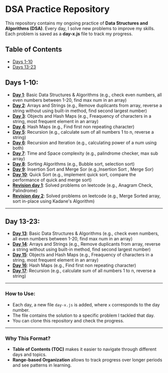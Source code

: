 # DSA Practice Repository

This repository contains my ongoing practice of **Data Structures and Algorithms (DSA)**. Every day, I solve new problems to improve my skills. Each problem is saved as a **day-x.js** file to track my progress.

## Table of Contents

- [Days 1-10](#days-1-10)
- [Days 13-23](#days-1-10)
## Days 1-10:
- [**Day 1**](./Day-1.js): Basic Data Structures & Algorithms (e.g., check even numbers, all even numbers between 1-20, find max num in an array)
- [**Day 2**](./Day-2.js): Arrays and Strings (e.g., Remove duplicants from array, reverse a string without using built-in method, find second largest number)
- [**Day 3**](./Day-3.js): Objects and Hash Maps (e.g., Freaquency of characters in a string, most frequent element in an array)
- [**Day 4**](./Day-4.js): Hash Maps (e.g., Find first non repeating character)
- [**Day 5**](./Day-5.js): Recursion (e.g., calculate sum of all numbers 1 to n, reverse a string)
- [**Day 6**](./Day-6.js): Recursion and Iteration (e.g., calculating power of a num using both)
- [**Day 7**](./Day-7.js): Time and Space complexity (e.g., palindrome checker, max sub array)
- [**Day 8**](./Day-8.js): Sorting Algorithms (e.g., Bubble sort, selection sort)
- [**Day 9**](./Day-9.js): Insertion Sort and Merge Sor (e.g.,Insertion Sort , Merge Sor)
- [**Day 10**](./Day-10.js): Quick Sort (e.g., implement quick sort, compare the performance of quick and merge sort)
- [**Revision day 1**](./revision%20day1-10%20part(1).js): Solved problems on leetcode (e.g., Anagram Check, Palindrome)
- [**Revision day 2**](./revision%20day1-10%20part(2).js): Solved problems on leetcode (e.g., Merge Sorted array, sort in-place using Kadane's Algorithm)
---
  ## Day 13-23:
  - [**Day 13**](./Day-13.js): Basic Data Structures & Algorithms (e.g., check even numbers, all even numbers between 1-20, find max num in an array)  
  - [**Day 14**](./Day-14.js): Arrays and Strings (e.g., Remove duplicants from array, reverse a string without using built-in method, find second largest number)
  - [**Day 15**](./Day-15.js): Objects and Hash Maps (e.g., Freaquency of characters in a string, most frequent element in an array)
  - [**Day 16**](./Day-16.js): Hash Maps (e.g., Find first non repeating character)
  - [**Day 17**](./Day-17.js): Recursion (e.g., calculate sum of all numbers 1 to n, reverse a string)
---
### How to Use:
- Each day, a new file `day-x.js` is added, where `x` corresponds to the day number.
- The file contains the solution to a specific problem I tackled that day.
- You can clone this repository and check the progress.

---

### Why This Format?
- **Table of Contents (TOC)** makes it easier to navigate through different days and topics.
- **Range-based Organization** allows to track progress over longer periods and see patterns in learning.
